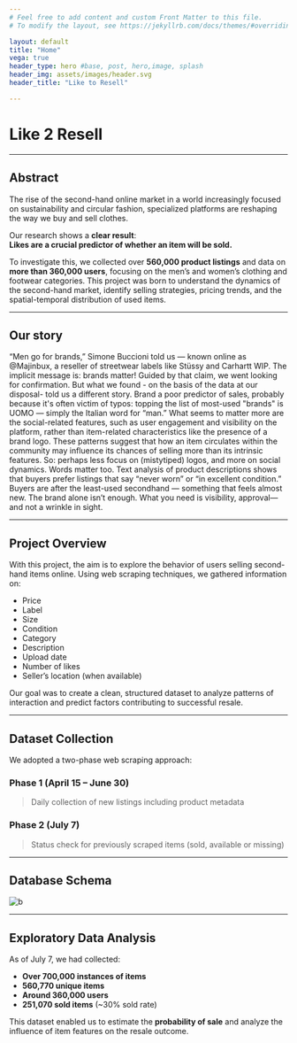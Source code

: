 ```yaml
---
# Feel free to add content and custom Front Matter to this file.
# To modify the layout, see https://jekyllrb.com/docs/themes/#overriding-theme-defaults

layout: default
title: "Home"
vega: true
header_type: hero #base, post, hero,image, splash
header_img: assets/images/header.svg
header_title: "Like to Resell"

---
```


# Like 2 Resell  

---

## Abstract

The rise of the second-hand online market in a world increasingly focused on sustainability and circular fashion, specialized platforms are reshaping the way we buy and sell clothes.

Our research shows a **clear result**:  
**Likes are a crucial predictor of whether an item will be sold.**

To investigate this, we collected over **560,000 product listings** and data on **more than 360,000 users**, focusing on the men’s and women’s clothing and footwear categories. This project was born to understand the dynamics of the second-hand market, identify selling strategies, pricing trends, and the spatial-temporal distribution of used items.

---

## Our story

“Men go for brands,” Simone Buccioni told us — known online as @Majinbux, a reseller of streetwear labels like Stüssy and Carhartt WIP. The implicit message is: brands matter! Guided by that claim, we went looking for confirmation. But what we found - on the basis of the data at our disposal- told us a different story.
Brand a poor predictor of sales, probably because it's often victim of typos: topping the list of most-used "brands" is UOMO — simply the Italian word for “man.”
What seems to matter more are the social-related features, such as user engagement and visibility on the platform, rather than item-related characteristics like the presence of a brand logo. These patterns suggest that how an item circulates within the community may influence its chances of selling more than its intrinsic features.
So: perhaps less focus on (mistytiped) logos, and more on social dynamics.
Words matter too. Text analysis of product descriptions shows that buyers prefer listings that say “never worn” or “in excellent condition.” Buyers are after the least-used secondhand — something that feels almost new.
The brand alone isn’t enough. What you need is visibility, approval— and not a wrinkle in sight.

---

## Project Overview

With this project, the aim is to explore the behavior of users selling second-hand items online. Using web scraping techniques, we gathered information on:

- Price  
- Label  
- Size  
- Condition  
- Category  
- Description  
- Upload date  
- Number of likes  
- Seller’s location (when available)

Our goal was to create a clean, structured dataset to analyze patterns of interaction and predict factors contributing to successful resale.

---

## Dataset Collection

We adopted a two-phase web scraping approach:

### Phase 1 (April 15 – June 30)
> Daily collection of new listings including product metadata

### Phase 2 (July 7)
> Status check for previously scraped items (sold, available or missing)

---

## Database Schema  

![b](/workspaces/g5-2025-website/docs/assets/images/Logo_SoBigData_ITA_560_X_100.png)

---

## Exploratory Data Analysis

As of July 7, we had collected:

- **Over 700,000 instances of items**
- **560,770 unique items**  
- **Around 360,000 users**  
- **251,070 sold items** (~30% sold rate)

This dataset enabled us to estimate the **probability of sale** and analyze the influence of item features on the resale outcome.


